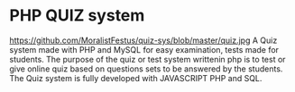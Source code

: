 # PHP QUIZ system
https://github.com/MoralistFestus/quiz-sys/blob/master/quiz.jpg
A Quiz system made with PHP and MySQL for easy examination, tests made for students. The purpose of the quiz or test system writtenin php is to test
or give online quiz based on questions sets to be answered  by the students. The Quiz system is fully developed with JAVASCRIPT PHP and SQL. 


